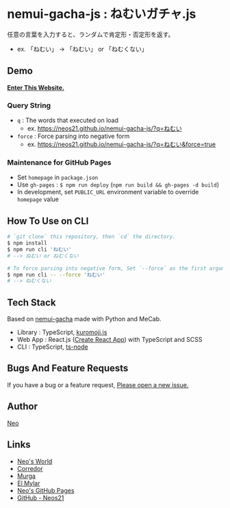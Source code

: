 # nemui-gacha-js : ねむいガチャ.js

任意の言葉を入力すると、ランダムで肯定形・否定形を返す。

- ex. 「ねむい」 → 「ねむい」 or 「ねむくない」


## Demo

__[Enter This Website.](https://Neos21.github.io/nemui-gacha-js/)__

### Query String

- `q` : The words that executed on load
    - ex. <https://neos21.github.io/nemui-gacha-js/?q=ねむい>
- `force` : Force parsing into negative form
    - ex. <https://neos21.github.io/nemui-gacha-js/?q=ねむい&force=true>

### Maintenance for GitHub Pages

- Set `homepage` in `package.json`
- Use `gh-pages` : `$ npm run deploy` (`npm run build && gh-pages -d build`)
- In development, set `PUBLIC_URL` environment variable to override `homepage` value


## How To Use on CLI

```sh
# `git clone` this repository, then `cd` the directory.
$ npm install
$ npm run cli 'ねむい'
# --> ねむい or ねむくない

# To force parsing into negative form, Set `--force` as the first argument.
$ npm run cli -- --force 'ねむい'
# --> ねむくない
```


## Tech Stack

Based on [nemui-gacha](https://github.com/Neos21/nemui-gacha) made with Python and MeCab.

- Library : TypeScript, [kuromoji.js](https://github.com/takuyaa/kuromoji.js)
- Web App : React.js ([Create React App](https://github.com/facebook/create-react-app)) with TypeScript and SCSS
- CLI : TypeScript, [ts-node](https://github.com/TypeStrong/ts-node)


## Bugs And Feature Requests

If you have a bug or a feature request, [Please open a new issue.](https://github.com/Neos21/nemui-gacha-js/issues/new/choose)


## Author

[Neo](http://neo.s21.xrea.com/)


## Links

- [Neo's World](http://neo.s21.xrea.com/)
- [Corredor](https://neos21.hatenablog.com/)
- [Murga](https://neos21.hatenablog.jp/)
- [El Mylar](https://neos21.hateblo.jp/)
- [Neo's GitHub Pages](https://neos21.github.io/)
- [GitHub - Neos21](https://github.com/Neos21/)
